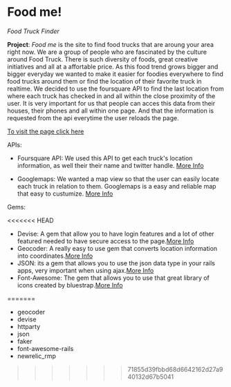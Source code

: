 # Food me!
_Food Truck Finder_


**Project**: _Food me_ is the site to find food trucks that are aroung your area right now. We are a group of people who are fascinated by the culture around Food Truck. There is such diversity of foods, great creative initiatives and all at a affortable price. As this food trend grows bigger and bigger everyday 
we wanted to make it easier for foodies everywhere to find food trucks around them or find the location of
their favorite truck in realtime. We decided to use the foursquare API to find the last location from where each truck has checked in and all within the close proximity of the user.
It is very important for us that people can acces this data from their houses, their phones and all within one page. And that the information is requested from the api everytime the user reloads the page.

[To visit the page click here](http://evening-sierra-8143.herokuapp.com)


APIs:

+ Foursquare API: We used this API to get each truck's location information, as well their their name and twitter handle. [More Info](https://developer.foursquare.com)

+ Googlemaps: We wanted a map view so that the user can easily locate each truck in relation to them. Googlemaps is a easy and reliable map that easy to custumize. [More Info](https://developers.google.com/maps/)


Gems:

<<<<<<< HEAD
+ Devise: A gem that allow you to have login features and a lot of other featured needed to have secure access to the page.[More Info](https://github.com/plataformatec/devise)
+ Geocoder: A really easy to use gem that converts location information into coordinates.[More Info](https://github.com/alexreisner/geocoder)
+ JSON: its a gem that allows you to use the json data type in your rails apps, very important when using ajax.[More Info](https://github.com/flori/json)
+ Font-Awesome: The gem that allows you to use that great library of icons created by bluestrap.[More Info](https://github.com/bokmann/font-awesome-rails)

=======
+ geocoder
+ devise
+ httparty
+ json
+ faker
+ font-awesome-rails
+ newrelic_rmp
>>>>>>> 71855d39fbbd68d6642162d27a940132d67b5041
